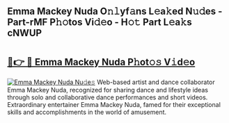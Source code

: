 ## Emma Mackey Nuda O𝚗𝚕yf𝚊ns L𝚎a𝚔ed N𝚞𝚍es - Part-rMF P𝚑𝚘tos Vi𝚍𝚎o - H𝚘𝚝 Part L𝚎a𝚔s cNWUP

# <h2><a href="http://kf19q23.oniu.top/?m=Emma+Mackey+Nuda">🔗👉 🔴 Emma Mackey Nuda P𝚑ot𝚘𝚜 V𝚒d𝚎o</a></h2>

[![Emma Mackey Nuda Nu𝚍e𝚜](https://i.imgur.com/0qMVB7G.gif)](http://kf19q23.oniu.top/?m=Emma+Mackey+Nuda)
Web-based artist and dance collaborator Emma Mackey Nuda, recognized for sharing dance and lifestyle ideas through solo and collaborative dance performances and short videos. Extraordinary entertainer Emma Mackey Nuda, famed for their exceptional skills and accomplishments in the world of amusement.  
